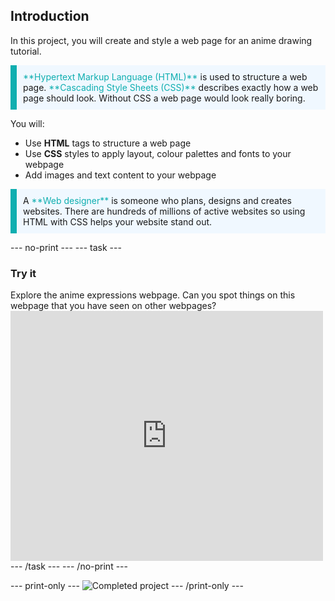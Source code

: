 ## Introduction

In this project, you will create and style a web page for an anime drawing tutorial. 

<p style="border-left: solid; border-width:10px; border-color: #0faeb0; background-color: aliceblue; padding: 10px;">
<span style="color: #0faeb0">**Hypertext Markup Language (HTML)**</span> is used to structure a web page. <span style="color: #0faeb0">**Cascading Style Sheets (CSS)**</span> describes exactly how a web page should look. Without CSS a web page would look really boring.
</p>

You will:
+ Use **HTML** tags to structure a web page
+ Use **CSS** styles to apply layout, colour palettes and fonts to your webpage
+ Add images and text content to your webpage

<p style="border-left: solid; border-width:10px; border-color: #0faeb0; background-color: aliceblue; padding: 10px;">
A <span style="color: #0faeb0">**Web designer**</span> is someone who plans, designs and creates websites. There are hundreds of millions of active websites so using HTML with CSS helps your website stand out.
</p>

--- no-print ---
--- task ---
### Try it
<div style="display: flex; flex-wrap: wrap">
<div style="flex-basis: 175px; flex-grow: 1">  
Explore the anime expressions webpage. Can you spot things on this webpage that you have seen on other webpages?
</div>
<div>
<iframe src="https://trinket.io/embed/html/b2ccbccbef?outputOnly=true" width="500" height="400" frameborder="0" marginwidth="0" marginheight="0" allowfullscreen></iframe>
</div>
</div>
--- /task ---
--- /no-print ---

--- print-only ---
![Completed project](images/showcase_static.png)
--- /print-only ---
